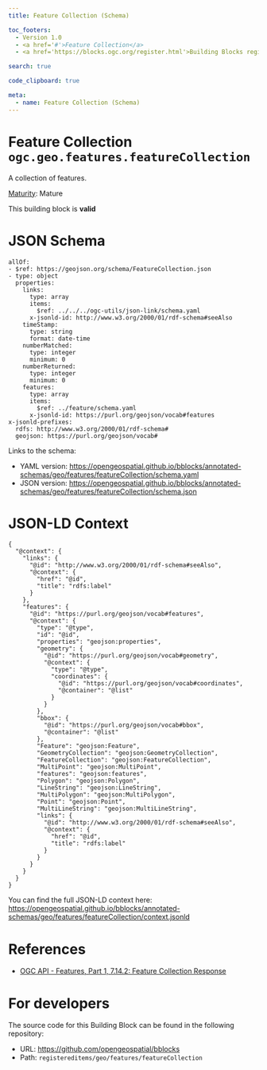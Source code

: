 ```yaml
---
title: Feature Collection (Schema)

toc_footers:
  - Version 1.0
  - <a href='#'>Feature Collection</a>
  - <a href='https://blocks.ogc.org/register.html'>Building Blocks register</a>

search: true

code_clipboard: true

meta:
  - name: Feature Collection (Schema)
---
```



# Feature Collection `ogc.geo.features.featureCollection`

A collection of features.

[Maturity](https://github.com/cportele/ogcapi-building-blocks#building-block-maturity): Mature

<aside class="success">
This building block is <strong>valid</strong>
</aside>


# JSON Schema

```yaml--schema
allOf:
- $ref: https://geojson.org/schema/FeatureCollection.json
- type: object
  properties:
    links:
      type: array
      items:
        $ref: ../../../ogc-utils/json-link/schema.yaml
      x-jsonld-id: http://www.w3.org/2000/01/rdf-schema#seeAlso
    timeStamp:
      type: string
      format: date-time
    numberMatched:
      type: integer
      minimum: 0
    numberReturned:
      type: integer
      minimum: 0
    features:
      type: array
      items:
        $ref: ../feature/schema.yaml
      x-jsonld-id: https://purl.org/geojson/vocab#features
x-jsonld-prefixes:
  rdfs: http://www.w3.org/2000/01/rdf-schema#
  geojson: https://purl.org/geojson/vocab#

```

Links to the schema:

* YAML version: <a href="https://opengeospatial.github.io/bblocks/annotated-schemas/geo/features/featureCollection/schema.yaml" target="_blank">https://opengeospatial.github.io/bblocks/annotated-schemas/geo/features/featureCollection/schema.yaml</a>
* JSON version: <a href="https://opengeospatial.github.io/bblocks/annotated-schemas/geo/features/featureCollection/schema.json" target="_blank">https://opengeospatial.github.io/bblocks/annotated-schemas/geo/features/featureCollection/schema.json</a>


# JSON-LD Context

```json--ldContext
{
  "@context": {
    "links": {
      "@id": "http://www.w3.org/2000/01/rdf-schema#seeAlso",
      "@context": {
        "href": "@id",
        "title": "rdfs:label"
      }
    },
    "features": {
      "@id": "https://purl.org/geojson/vocab#features",
      "@context": {
        "type": "@type",
        "id": "@id",
        "properties": "geojson:properties",
        "geometry": {
          "@id": "https://purl.org/geojson/vocab#geometry",
          "@context": {
            "type": "@type",
            "coordinates": {
              "@id": "https://purl.org/geojson/vocab#coordinates",
              "@container": "@list"
            }
          }
        },
        "bbox": {
          "@id": "https://purl.org/geojson/vocab#bbox",
          "@container": "@list"
        },
        "Feature": "geojson:Feature",
        "GeometryCollection": "geojson:GeometryCollection",
        "FeatureCollection": "geojson:FeatureCollection",
        "MultiPoint": "geojson:MultiPoint",
        "features": "geojson:features",
        "Polygon": "geojson:Polygon",
        "LineString": "geojson:LineString",
        "MultiPolygon": "geojson:MultiPolygon",
        "Point": "geojson:Point",
        "MultiLineString": "geojson:MultiLineString",
        "links": {
          "@id": "http://www.w3.org/2000/01/rdf-schema#seeAlso",
          "@context": {
            "href": "@id",
            "title": "rdfs:label"
          }
        }
      }
    }
  }
}
```

You can find the full JSON-LD context here:
<a href="https://opengeospatial.github.io/bblocks/annotated-schemas/geo/features/featureCollection/context.jsonld" target="_blank">https://opengeospatial.github.io/bblocks/annotated-schemas/geo/features/featureCollection/context.jsonld</a>

# References

* [OGC API - Features, Part 1, 7.14.2: Feature Collection Response](https://docs.ogc.org/is/17-069r3/17-069r3.html#_response_5)

# For developers

The source code for this Building Block can be found in the following repository:

* URL: <a href="https://github.com/opengeospatial/bblocks" target="_blank">https://github.com/opengeospatial/bblocks</a>
* Path: `registereditems/geo/features/featureCollection`


